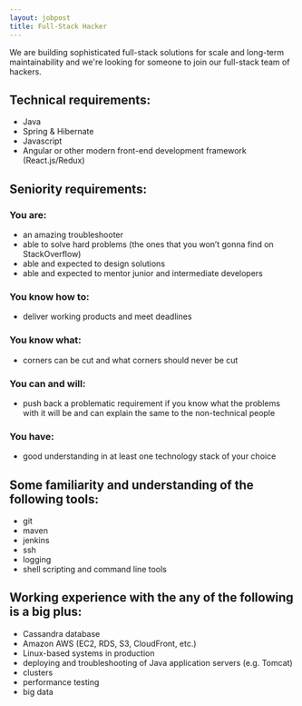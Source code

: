 ```yaml
---
layout: jobpost
title: Full-Stack Hacker
---
```


We are building sophisticated full-stack solutions for scale and long-term maintainability and we're looking for someone to join our full-stack team of hackers.

## Technical requirements:

* Java
* Spring & Hibernate
* Javascript
* Angular or other modern front-end development framework (React.js/Redux)

## Seniority requirements:

### You are:

* an amazing troubleshooter
* able to solve hard problems (the ones that you won’t gonna find on StackOverflow)
* able and expected to design solutions
* able and expected to mentor junior and intermediate developers

### You know how to:

* deliver working products and meet deadlines

### You know what:

* corners can be cut and what corners should never be cut

### You can and will:

* push back a problematic requirement if you know what the problems with it will be and can explain the same to the non-technical people

### You have:

*  good understanding in at least one technology stack of your choice

## Some familiarity and understanding of the following tools:

* git 
* maven
* jenkins
* ssh 
* logging
* shell scripting and command line tools

## Working experience with the any of the following is a big plus:

* Cassandra database
* Amazon AWS (EC2, RDS, S3, CloudFront, etc.)
* Linux-based systems in production
* deploying and troubleshooting of Java application servers (e.g. Tomcat)
* clusters
* performance testing
* big data

